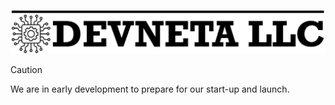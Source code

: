 ![Devneta LLC Banner](assets/blackbanner.png)

> [!CAUTION]
> We are in early development to prepare for our start-up and launch.

